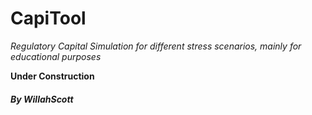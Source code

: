 # CapiTool

*Regulatory Capital Simulation for different stress scenarios, mainly for educational purposes*

**Under Construction**


##### By WillahScott